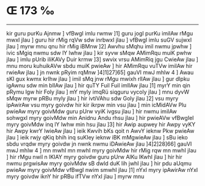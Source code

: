 # Œ 173 ‰
---
kir guru purKu Ajnmw ] vfBwgI imlu rwmw ]1] guru jogI purKu imilAw
rMgu mwxI jIau ] guru hir rMig rqVw sdw inrbwxI jIau ] vfBwgI imlu
suGV sujwxI jIau ] myrw mnu qnu hir rMig iBMnw ]2] Awvhu sMqhu imil
nwmu jpwhw ] ivic sMgiq nwmu sdw lY lwhw jIau ] kir syvw sMqw AMimRqu
muiK pwhw jIau ] imlu pUrib iliKAVy Duir krmw ]3] swvix vrsu AMimRiq
jgu CwieAw jIau ] mnu moru kuhuikAVw sbdu muiK pwieAw ] hir AMimRqu
vuTVw imilAw hir rwieAw jIau ] jn nwnk pRyim rqMnw ]4]1]27]65]
gauVI mwJ mhlw 4 ] Awau sKI gux kwmx krIhw jIau ] imil sMq jnw
rMgu mwixh rlIAw jIau ] gur dIpku igAwnu sdw min blIAw jIau ] hir
quTY Fuil Fuil imlIAw jIau ]1] myrY min qin pRymu lgw hir Foly jIau ] mY
myly imqRü siqguru vycoly jIau ] mnu dyvW sMqw myrw pRBu myly jIau ] hir
ivtiVAhu sdw Goly jIau ]2] vsu myry ipAwirAw vsu myry goivdw hir kir
ikrpw min vsu jIau ] min icMidAVw Plu pwieAw myry goivMdw guru pUrw vyiK
ivgsu jIau ] hir nwmu imilAw sohwgxI myry goivMdw min Anidnu Andu
rhsu jIau ] hir pwieAVw vfBwgIeI myry goivMdw inq lY lwhw min hsu
jIau ]3] hir Awip aupwey hir Awpy vyKY hir Awpy kwrY lwieAw jIau ]
ieik Kwvih bKs qoit n AwvY ieknw Pkw pwieAw jIau ] ieik rwjy qKiq
bhih inq suKIey ieknw iBK mMgwieAw jIau ] sBu ieko sbdu vrqdw myry
goivdw jn nwnk nwmu iDAwieAw jIau ]4]2]28]66] gauVI mwJ mhlw
4 ] mn mwhI mn mwhI myry goivMdw hir rMig rqw mn mwhI jIau ] hir rMgu
nwil n lKIAY myry goivdw guru pUrw AlKu lKwhI jIau ] hir hir nwmu
prgwisAw myry goivMdw sB dwld duK lih jwhI jIau ] hir pdu aUqmu
pwieAw myry goivMdw vfBwgI nwim smwhI jIau ]1] nYxI myry ipAwirAw nYxI
myry goivdw iknY hir pRBu ifTVw nYxI jIau ] myrw mnu
####
